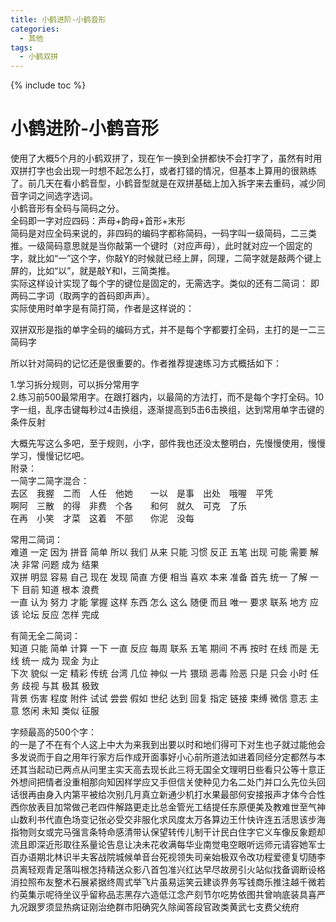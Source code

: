 ```yaml
---
title: 小鹤进阶-小鹤音形
categories:
  - 其他
tags:
  - 小鹤双拼
---
```

{% include toc %}

# 小鹤进阶-小鹤音形

使用了大概5个月的小鹤双拼了，现在乍一换到全拼都快不会打字了，虽然有时用双拼打字也会出现一时想不起怎么打，或者打错的情况，但基本上算用的很熟练了。前几天在看小鹤音型，小鹤音型就是在双拼基础上加入拆字来去重码，减少同音字词之间选字选词。<br/> 小鹤音形有全码与简码之分。<br/> 全码即一字对应四码：声母+韵母+首形+末形<br/> 简码是对应全码来说的，非四码的编码字都称简码，一码字叫一级简码，二三类推。一级简码意思就是当你敲第一个键时（对应声母），此时就对应一个固定的字，就比如“一”这个字，你敲Y的时候就已经上屏，同理，二简字就是敲两个键上屏的，比如“以”，就是敲Y和I，三简类推。<br/> 实际这样设计实现了每个字的键位是固定的，无需选字。类似的还有二简词： 即两码二字词（取两字的首码即声声）。<br/> 实际使用时单字是有简打简，作者是这样说的：

> 
双拼双形是指的单字全码的编码方式，并不是每个字都要打全码，主打的是一二三简码字


所以针对简码的记忆还是很重要的。作者推荐提速练习方式概括如下：

> 
1.学习拆分规则，可以拆分常用字<br/> 2.练习前500最常用字。在跟打器内，以最简的方法打，而不是每个字打全码。10字一组，乱序击键每秒过4击换组，逐渐提高到5击6击换组，达到常用单字击键的条件反射


大概先写这么多吧，至于规则，小字，部件我也还没太整明白，先慢慢使用，慢慢学习，慢慢记忆吧。<br/> 附录：<br/> 一简字二简字混合：<br/> 去区　我握　二而　人任　他她　　一以　是事　出处　哦喔　平凭<br/> 啊阿　三散　的得　非费　个各　　和何　就久　可克　了乐<br/> 在再　小笑　才菜　这着　不部　　你泥　没每

常用二简词：<br/> 难道 一定 因为 拼音 简单 所以 我们 从来 只能 习惯 反正 五笔 出现 可能 需要 解决 非常 问题 成为 结果<br/> 双拼 明显 容易 自己 现在 发现 简直 方便 相当 喜欢 本来 准备 首先 统一 了解 一下 目前 知道 根本 浪费<br/> 一直 认为 努力 才能 掌握 这样 东西 怎么 这么 随便 而且 唯一 要求 联系 地方 应该 论坛 反应 怎样 完成

有简无全二简词：<br/> 知道 只能 简单 计算 一下 一直 反应 每周 联系 五笔 期间 不再 按时 在线 而是 无线 统一 成为 现金 为止<br/> 下次 貌似 一定 精彩 传统 台湾 几位 神似 一片 猥琐 恶毒 险恶 只是 只会 小时 任务 歧视 与其 极其 极致<br/> 背景 伤害 程度 附件 试试 尝尝 假如 世纪 达到 回复 指定 链接 束缚 微信 意志 主意 悠闲 未知 类似 征服

字频最高的500个字：<br/> 的一是了不在有个人这上中大为来我到出要以时和地们得可下对生也子就过能他会多发说而于自之用年行家方后作成开面事好小心前所道法如进着同经分定都然与本还其当起动已两点从问里主实天高去现长此三将无国全文理明日些看只公等十意正外想间把情者没重相那向知因样学应又手但信关使种见力名二处门并口么先位头回话很再由身入内第平被给次别几月真立新通少机打水果最部何安接报声才体今合性西你放表目加常做己老四件解路更走比总金管光工结提任东原便美及教难世至气神山数利书代直色场变记张必受交非服化求风度太万各算边王什快许连五活思该步海指物则女或完马强言条特命感清带认保望转传儿制干计民白住字它义车像反象题却流且即深近形取往系量论告息让决未花收满每华业南觉电空眼听远师元请容她军士百办语期北林识半夫客战院城候单音台死视领失司亲始极双令改功程爱德复切随李员离轻观青足落叫根怎持精送众影八首包准兴红达早尽故房引火站似找备调断设格消拉照布友整术石展紧据终周式举飞片虽易运笑云建谈界务写钱商乐推注越千微若约英集示呢待坐议乎留称品志黑存六造低江念产刻节尔吃势依图共曾响底装具喜严九况跟罗须显热病证刚治绝群市阳确究久除闻答段官政类黄武七支费父统府

